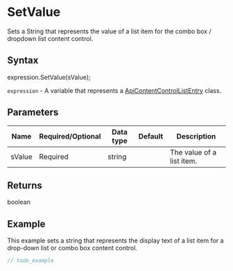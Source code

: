 # SetValue

Sets a String that represents the value of a list item for the combo box / dropdown list content control.

## Syntax

expression.SetValue(sValue);

`expression` - A variable that represents a [ApiContentControlListEntry](../ApiContentControlListEntry.md) class.

## Parameters

| **Name** | **Required/Optional** | **Data type** | **Default** | **Description** |
| ------------- | ------------- | ------------- | ------------- | ------------- |
| sValue | Required | string |  | The value of a list item. |

## Returns

boolean

## Example

This example sets a string that represents the display text of a list item for a drop-down list or combo box content control.

```javascript
// todo_example
```
